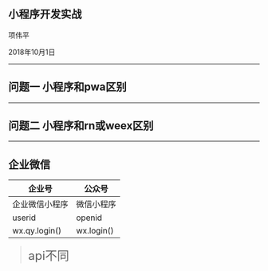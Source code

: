 ## 小程序开发实战

项伟平

2018年10月1日

----

## 问题一 小程序和pwa区别

----

## 问题二 小程序和rn或weex区别

----

## 企业微信


企业号 | 公众号
---- | ----
企业微信小程序 | 微信小程序
userid | openid
wx.qy.login()| wx.login()

><font size=5>api不同</font>